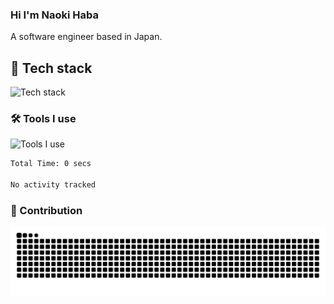 ### Hi I'm Naoki Haba

A software engineer based in Japan.

## 🔭 Tech stack

![Tech stack](https://skillicons.dev/icons?i=nodejs,js,ts,react,nextjs,vue,pinia,nuxt,vuetify)

### 🛠 Tools I use

![Tools I use](https://skillicons.dev/icons?i=vscode,pnpm,vite,vercel,git,github,postman,discord)

<!--START_SECTION:waka-->

```txt
Total Time: 0 secs

No activity tracked
```

<!--END_SECTION:waka-->

### 🚀 Contribution

<picture>
  <source media="(prefers-color-scheme: dark)" srcset="https://raw.githubusercontent.com/NaokiHaba/NaokiHaba/output/github-contribution-grid-snake-dark.svg">
  <source media="(prefers-color-scheme: light)" srcset="https://raw.githubusercontent.com/jackcodetw/jackcodetw/output/github-contribution-grid-snake.svg">
  <img alt="github contribution grid snake animation" src="https://raw.githubusercontent.com/jackcodetw/jackcodetw/output/github-contribution-grid-snake.svg">
</picture>

